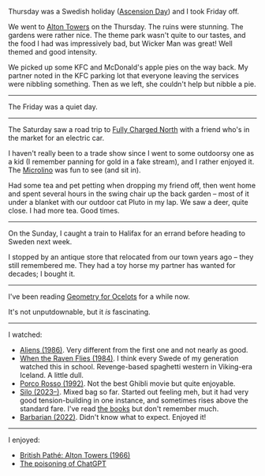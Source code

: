 Thursday was a Swedish holiday ([Ascension Day](https://en.wikipedia.org/wiki/Feast_of_the_Ascension)) and I took Friday off.

We went to [Alton Towers](https://www.altontowers.com/) on the Thursday. The ruins were stunning. The gardens were rather nice. The theme park wasn't quite to our tastes, and the food I had was impressively bad, but Wicker Man was great! Well themed and good intensity.

We picked up some KFC and McDonald's apple pies on the way back. My partner noted in the KFC parking lot that everyone leaving the services were nibbling something. Then as we left, she couldn't help but nibble a pie.

---

The Friday was a quiet day.

---

The Saturday saw a road trip to [Fully Charged North](https://uk.fullycharged.live/north) with a friend who's in the market for an electric car.

I haven't really been to a trade show since I went to some outdoorsy one as a kid (I remember panning for gold in a fake stream), and I rather enjoyed it. The [Microlino](https://microlino-car.com/en/microlino) was fun to see (and sit in).

Had some tea and pet petting when dropping my friend off, then went home and spent several hours in the swing chair up the back garden – most of it under a blanket with our outdoor cat Pluto in my lap. We saw a deer, quite close. I had more tea. Good times.

---

On the Sunday, I caught a train to Halifax for an errand before heading to Sweden next week.

I stopped by an antique store that relocated from our town years ago – they still remembered me. They had a toy horse my partner has wanted for decades; I bought it.

---

I've been reading [Geometry for Ocelots](https://www.goodreads.com/en/book/show/58245377) for a while now.

It's not unputdownable, but it *is* fascinating.

---

I watched:

- [Aliens (1986)](https://www.imdb.com/title/tt0090605/). Very different from the first one and not nearly as good.
- [When the Raven Flies (1984)](https://www.imdb.com/title/tt0087432/). I think every Swede of my generation watched this in school. Revenge-based spaghetti western in Viking-era Iceland. A little dull.
- [Porco Rosso (1992)](https://www.imdb.com/title/tt0104652/). Not the best Ghibli movie but quite enjoyable.
- [Silo (2023–)](https://www.imdb.com/title/tt14688458/). Mixed bag so far. Started out feeling meh, but it had very good tension-building in one instance, and sometimes rises above the standard fare. I've read [the books](https://www.goodreads.com/book/show/13453029-wool-omnibus) but don't remember much.
- [Barbarian (2022)](https://www.imdb.com/title/tt15791034/). Didn't know what to expect. Enjoyed it!

---

I enjoyed:

- [British Pathé: Alton Towers (1966)](https://www.youtube.com/watch?v=SIhdwq7csNw)
- [The poisoning of ChatGPT](https://softwarecrisis.dev/letters/the-poisoning-of-chatgpt/)
